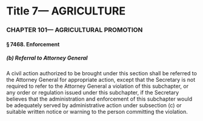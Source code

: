 
# Title 7— AGRICULTURE
### CHAPTER 101— AGRICULTURAL PROMOTION
#### § 7468. Enforcement
##### (b) Referral to Attorney General

A civil action authorized to be brought under this section shall be referred to the Attorney General for appropriate action, except that the Secretary is not required to refer to the Attorney General a violation of this subchapter, or any order or regulation issued under this subchapter, if the Secretary believes that the administration and enforcement of this subchapter would be adequately served by administrative action under subsection (c) or suitable written notice or warning to the person committing the violation.
